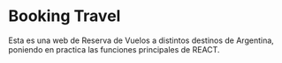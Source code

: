 # Booking Travel

Esta es una web de Reserva de Vuelos a distintos destinos de Argentina, poniendo en practica las funciones principales de REACT.
